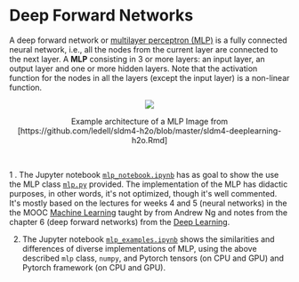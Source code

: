 # Deep Forward Networks
A deep forward network or [multilayer perceptron (MLP)](https://en.wikipedia.org/wiki/Multilayer_perceptron) is a fully connected neural network, i.e., all the nodes from the current layer are connected to the next layer. A **MLP** consisting in 3 or more layers: an input layer, an output layer and one or more hidden layers. Note that the activation function for the nodes in all the layers (except the input layer) is a non-linear function.

<p align="center">
  <img src="https://raw.githubusercontent.com/ledell/sldm4-h2o/master/mlp_network.png" />
</p>

<p align="center">
Example architecture of a MLP  
Image from [https://github.com/ledell/sldm4-h2o/blob/master/sldm4-deeplearning-h2o.Rmd]
</p>

</br>

1 . The Jupyter notebook [`mlp_notebook.ipynb`](mlp_notebook.ipynb) has as goal to show the use the MLP class [`mlp.py`](mlp.py) provided. The implementation of the MLP has didactic purposes, in other words, it's not optimized, though it's well commented. It's mostly based on the lectures for weeks 4 and 5 (neural networks) in the the MOOC [Machine Learning](https://www.coursera.org/learn/machine-learning#%20) taught by from Andrew Ng and notes from the chapter 6 (deep forward networks) from the [Deep Learning](http://www.deeplearningbook.org/).

2. The Jupyter notebook [`mlp_examples.ipynb`](mlp_examples.ipynb) shows the similarities and differences of diverse implementations of MLP, using the above described `mlp` class, `numpy`, and Pytorch tensors (on CPU and GPU) and Pytorch framework (on CPU and GPU).
